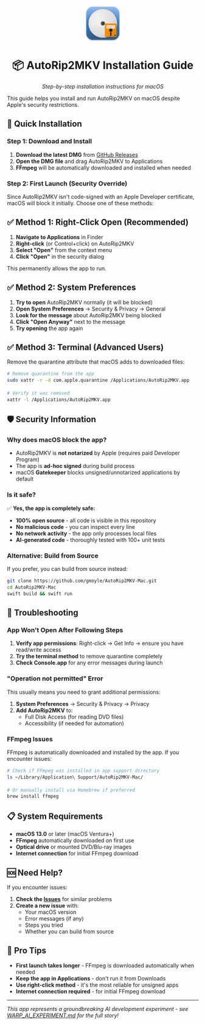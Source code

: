 <div align="center">
  <img src="assets/icon-simple.svg" alt="AutoRip2MKV for Mac" width="96" height="96">
  <h1>📦 AutoRip2MKV Installation Guide</h1>
  <p><em>Step-by-step installation instructions for macOS</em></p>
</div>

This guide helps you install and run AutoRip2MKV on macOS despite Apple's security restrictions.

## 🚀 Quick Installation

### Step 1: Download and Install
1. **Download the latest DMG** from [GitHub Releases](https://github.com/gmoyle/AutoRip2MKV-Mac/releases)
2. **Open the DMG file** and drag AutoRip2MKV to Applications
3. **FFmpeg** will be automatically downloaded and installed when needed

### Step 2: First Launch (Security Override)

Since AutoRip2MKV isn't code-signed with an Apple Developer certificate, macOS will block it initially. Choose one of these methods:

## ✅ Method 1: Right-Click Open (Recommended)

1. **Navigate to Applications** in Finder
2. **Right-click** (or Control+click) on AutoRip2MKV
3. **Select "Open"** from the context menu
4. **Click "Open"** in the security dialog

This permanently allows the app to run.

## ✅ Method 2: System Preferences

1. **Try to open** AutoRip2MKV normally (it will be blocked)
2. **Open System Preferences** → Security & Privacy → General
3. **Look for the message** about AutoRip2MKV being blocked
4. **Click "Open Anyway"** next to the message
5. **Try opening** the app again

## ✅ Method 3: Terminal (Advanced Users)

Remove the quarantine attribute that macOS adds to downloaded files:

```bash
# Remove quarantine from the app
sudo xattr -r -d com.apple.quarantine /Applications/AutoRip2MKV.app

# Verify it was removed
xattr -l /Applications/AutoRip2MKV.app
```

## 🛡️ Security Information

### Why does macOS block the app?

- AutoRip2MKV is **not notarized** by Apple (requires paid Developer Program)
- The app is **ad-hoc signed** during build process
- macOS **Gatekeeper** blocks unsigned/unnotarized applications by default

### Is it safe?

✅ **Yes, the app is completely safe:**
- **100% open source** - all code is visible in this repository
- **No malicious code** - you can inspect every line
- **No network activity** - the app only processes local files
- **AI-generated code** - thoroughly tested with 100+ unit tests

### Alternative: Build from Source

If you prefer, you can build from source instead:

```bash
git clone https://github.com/gmoyle/AutoRip2MKV-Mac.git
cd AutoRip2MKV-Mac
swift build && swift run
```

## 🔧 Troubleshooting

### App Won't Open After Following Steps

1. **Verify app permissions**: Right-click → Get Info → ensure you have read/write access
2. **Try the terminal method** to remove quarantine completely
3. **Check Console.app** for any error messages during launch

### "Operation not permitted" Error

This usually means you need to grant additional permissions:

1. **System Preferences** → Security & Privacy → Privacy
2. **Add AutoRip2MKV** to:
   - Full Disk Access (for reading DVD files)
   - Accessibility (if needed for automation)

### FFmpeg Issues

FFmpeg is automatically downloaded and installed by the app. If you encounter issues:

```bash
# Check if FFmpeg was installed in app support directory
ls ~/Library/Application\ Support/AutoRip2MKV-Mac/

# Or manually install via Homebrew if preferred
brew install ffmpeg
```

## 📋 System Requirements

- **macOS 13.0** or later (macOS Ventura+)
- **FFmpeg** automatically downloaded on first use
- **Optical drive** or mounted DVD/Blu-ray images
- **Internet connection** for initial FFmpeg download

## 🆘 Need Help?

If you encounter issues:

1. **Check the [Issues](https://github.com/gmoyle/AutoRip2MKV-Mac/issues)** for similar problems
2. **Create a new issue** with:
   - Your macOS version
   - Error messages (if any)
   - Steps you tried
   - Whether you can build from source

## 🎯 Pro Tips

- **First launch takes longer** - FFmpeg is downloaded automatically when needed
- **Keep the app in Applications** - don't run it from Downloads
- **Use right-click method** - it's the most reliable for unsigned apps
- **Internet connection required** - for initial FFmpeg download

---

*This app represents a groundbreaking AI development experiment - see [WARP_AI_EXPERIMENT.md](WARP_AI_EXPERIMENT.md) for the full story!*
